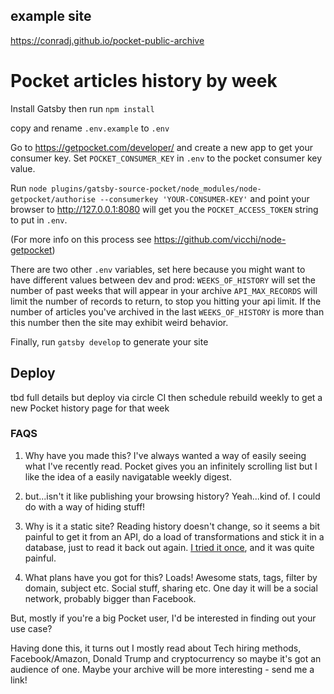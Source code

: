 ## example site

https://conradj.github.io/pocket-public-archive

# Pocket articles history by week

Install Gatsby then run `npm install`

copy and rename `.env.example` to `.env`

Go to https://getpocket.com/developer/ and create a new app to get your consumer key.
Set `POCKET_CONSUMER_KEY` in `.env` to the pocket consumer key value.

Run `node plugins/gatsby-source-pocket/node_modules/node-getpocket/authorise --consumerkey 'YOUR-CONSUMER-KEY'` and point your browser to http://127.0.0.1:8080 will get you the `POCKET_ACCESS_TOKEN` string to put in `.env`.

(For more info on this process see https://github.com/vicchi/node-getpocket)

There are two other `.env` variables, set here because you might want to have different values between dev and prod:
`WEEKS_OF_HISTORY` will set the number of past weeks that will appear in your archive
`API_MAX_RECORDS` will limit the number of records to return, to stop you hitting your api limit. If the number of articles you've archived in the last `WEEKS_OF_HISTORY` is more than this number then the site may exhibit weird behavior.

Finally, run `gatsby develop` to generate your site

## Deploy

tbd full details but deploy via circle CI then schedule rebuild weekly to get a new Pocket history page for that week

### FAQS

1. Why have you made this?
   I've always wanted a way of easily seeing what I've recently read. Pocket gives you an infinitely scrolling list but I like the idea of a easily navigatable weekly digest.

2. but...isn't it like publishing your browsing history?
   Yeah...kind of. I could do with a way of hiding stuff!

3. Why is it a static site?
   Reading history doesn't change, so it seems a bit painful to get it from an API, do a load of transformations and stick it in a database, just to read it back out again. [I tried it once](https://github.com/conradj/Reading), and it was quite painful.

4. What plans have you got for this?
   Loads! Awesome stats, tags, filter by domain, subject etc. Social stuff, sharing etc. One day it will be a social network, probably bigger than Facebook.

But, mostly if you're a big Pocket user, I'd be interested in finding out your use case?

Having done this, it turns out I mostly read about Tech hiring methods, Facebook/Amazon, Donald Trump and cryptocurrency so maybe it's got an audience of one. Maybe your archive will be more interesting - send me a link!
